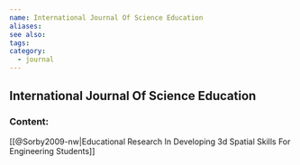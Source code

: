 ```yaml
---
name: International Journal Of Science Education
aliases:
see also:
tags:
category:
  - journal
---
```


## International Journal Of Science Education

### Content:
[[@Sorby2009-nw|Educational Research In Developing 3d Spatial Skills For Engineering Students]]